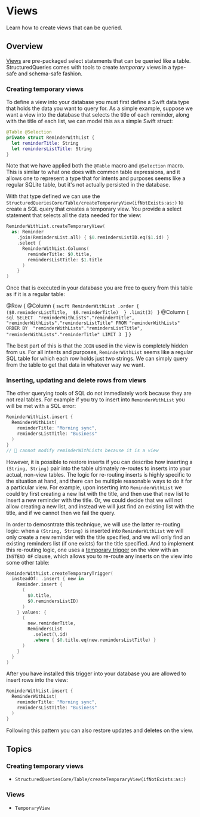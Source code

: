# Views

Learn how to create views that can be queried.

## Overview

[Views](https://www.sqlite.org/lang_createview.html) are pre-packaged select statements that can
be queried like a table. StructuredQueries comes with tools to create _temporary_ views in a
type-safe and schema-safe fashion.

### Creating temporary views

To define a view into your database you must first define a Swift data type that holds the data
you want to query for. As a simple example, suppose we want a view into the database that selects
the title of each reminder, along with the title of each list, we can model this as a simple
Swift struct:

```swift
@Table @Selection
private struct ReminderWithList {
  let reminderTitle: String
  let remindersListTitle: String
}
```

Note that we have applied both the `@Table` macro and `@Selection` macro. This is similar to what
one does with common table expressions, and it allows one to represent a type that for intents and 
purposes seems like a regular SQLite table, but it's not actually persisted in the database.

With that type defined we can use the 
``StructuredQueriesCore/Table/createTemporaryView(ifNotExists:as:)`` to create a SQL query that
creates a temporary view. You provide a select statement that selects all the data needed for the
view:

```swift
ReminderWithList.createTemporaryView(
  as: Reminder
    .join(RemindersList.all) { $0.remindersListID.eq($1.id) }
    .select {
      ReminderWithList.Columns(
        reminderTitle: $0.title,
        remindersListTitle: $1.title
      )
    }
)
```

Once that is executed in your database you are free to query from this table as if it is a regular
table:  

@Row {
  @Column {
    ```swift
    ReminderWithList
      .order { 
        ($0.remindersListTitle, 
         $0.reminderTitle) 
      }
      .limit(3)
    ```
  }
  @Column {
    ```sql
    SELECT 
      "reminderWithLists"."reminderTitle", 
      "reminderWithLists"."remindersListTitle"
    FROM "reminderWithLists"
    ORDER BY 
      "reminderWithLists"."remindersListTitle", 
      "reminderWithLists"."reminderTitle"
    LIMIT 3
    ```
  }
}

The best part of this is that the `JOIN` used in the view is completely hidden from us. For all
intents and purposes, `ReminderWithList` seems like a regular SQL table for which each row holds
just two strings. We can simply query from the table to get that data in whatever way we want.

### Inserting, updating and delete rows from views

The other querying tools of SQL do not immediately work because they are not real tables. For
example if you try to insert into `ReminderWithList` you will be met with a SQL error:

```swift
ReminderWithList.insert {
  ReminderWithList(
    reminderTitle: "Morning sync", 
    remindersListTitle: "Business"
  )
}
// 🛑 cannot modify reminderWithLists because it is a view
``` 

However, it is possible to restore inserts if you can describe how inserting a `(String, String)`
pair into the table ultimately re-routes to inserts into your actual, non-view tables. The logic
for re-routing inserts is highly specific to the situation at hand, and there can be multiple
reasonable ways to do it for a particular view. For example, upon inserting into `ReminderWithList`
we could try first creating a new list with the title, and then use that new list to insert a new
reminder with the title. Or, we could decide that we will not allow creating a new list, and
instead we will just find an existing list with the title, and if we cannot then we fail the query.

In order to demosntrate this technique, we will use the latter re-routing logic: when a 
`(String, String)` is inserted into `ReminderWithList` we will only create a new reminder with
the title specified, and we will only find an existing reminders list (if one exists) for the title
specified. And to implement this re-routing logic, one uses a [temporary trigger](<doc:Triggers>)
on the view with an `INSTEAD OF` clause, which allows you to re-route any inserts on the view
into some other table:

```swift
ReminderWithList.createTemporaryTrigger(
  insteadOf: .insert { new in
    Reminder.insert {
      (
        $0.title, 
        $0.remindersListID)
      )
    } values: {
      (
        new.reminderTitle,
        RemindersList
          .select(\.id)
          .where { $0.title.eq(new.remindersListTitle) }
      )
    }
  }
)
```

After you have installed this trigger into your database you are allowed to insert rows into the
view:

```swift
ReminderWithList.insert {
  ReminderWithList(
    reminderTitle: "Morning sync", 
    remindersListTitle: "Business"
  )
}
```

Following this pattern you can also restore updates and deletes on the view.

## Topics

### Creating temporary views

- ``StructuredQueriesCore/Table/createTemporaryView(ifNotExists:as:)``

### Views

- ``TemporaryView``
